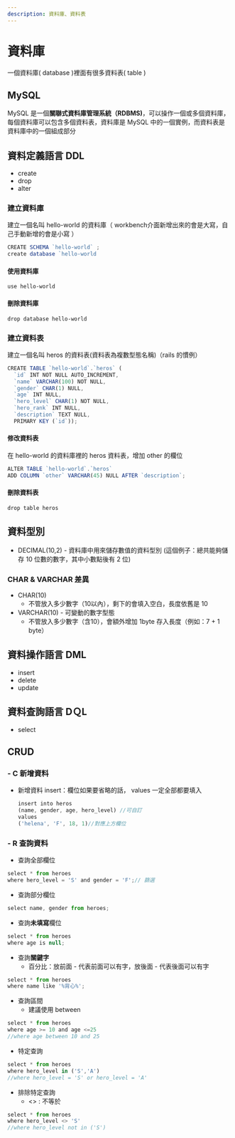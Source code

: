 ```yaml
---
description: 資料庫、資料表
---
```

# 資料庫
一個資料庫( database )裡面有很多資料表( table )

## MySQL
MySQL 是一個**關聯式資料庫管理系統（RDBMS)**，可以操作一個或多個資料庫，每個資料庫可以包含多個資料表，資料庫是 MySQL 中的一個實例，而資料表是資料庫中的一個組成部分

## 資料定義語言 DDL
* create
* drop
* alter

### 建立資料庫
建立一個名叫 hello-world 的資料庫（ workbench介面新增出來的會是大寫，自己手動新增的會是小寫 ）

```js
CREATE SCHEMA `hello-world` ;
create database `hello-world
```

#### 使用資料庫 
`use hello-world`
#### 刪除資料庫 
`drop database hello-world`

### 建立資料表
建立一個名叫 heros 的資料表(資料表為複數型態名稱)（rails 的慣例）
```js
CREATE TABLE `hello-world`.`heros` (
  `id` INT NOT NULL AUTO_INCREMENT,
  `name` VARCHAR(100) NOT NULL,
  `gender` CHAR(1) NULL,
  `age` INT NULL,
  `hero_level` CHAR(1) NOT NULL,
  `hero_rank` INT NULL,
  `description` TEXT NULL,
  PRIMARY KEY (`id`));
```

#### 修改資料表
在 hello-world 的資料庫裡的 heros 資料表，增加 other 的欄位
```js
ALTER TABLE `hello-world`.`heros` 
ADD COLUMN `other` VARCHAR(45) NULL AFTER `description`;
```

#### 刪除資料表
`drop table heros`


## 資料型別
* DECIMAL(10,2) - 資料庫中用來儲存數值的資料型別
(這個例子：總共能夠儲存 10 位數的數字，其中小數點後有 2 位)
### CHAR & VARCHAR 差異
* CHAR(10)
  * 不管放入多少數字（10以內），剩下的會填入空白，長度依舊是 10
* VARCHAR(10) - 可變動的數字型態
  * 不管放入多少數字（含10），會額外增加 1byte 存入長度（例如：7 + 1 byte）




## 資料操作語言 DML
* insert
* delete
* update

## 資料查詢語言 DＱL
* select

## CRUD 
### - C 新增資料
* 新增資料 insert：欄位如果要省略的話， values 一定全部都要填入
  ```js
  insert into heros
  (name, gender, age, hero_level) //可自訂
  values
  ('helena', 'F', 18, 1)//對應上方欄位
  ```

### - R 查詢資料
  * 查詢全部欄位
```js
select * from heroes
where hero_level = 'S' and gender = 'F';// 篩選
```

* 查詢部分欄位
```js
select name, gender from heroes;
```

* 查詢**未填寫**欄位
```js
select * from heroes
where age is null;
```

* 查詢**關鍵字**
  * 百分比：放前面 - 代表前面可以有字，放後面 - 代表後面可以有字
```js
select * from heroes
where name like '%背心%';
```

* 查詢區間
  * 建議使用 between
```js
select * from heroes
where age >= 10 and age <=25
//where age between 10 and 25
```

* 特定查詢
```js
select * from heroes
where hero_level in ('S','A')
//where hero_level = 'S' or hero_level = 'A'
```

* 排除特定查詢
  * <> : 不等於
```js
select * from heroes
where hero_level <> 'S'
//where hero_level not in ('S')
```
